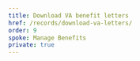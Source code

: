 ```yaml
---
title: Download VA benefit letters
href: /records/download-va-letters/
order: 9
spoke: Manage Benefits
private: true
---
```

